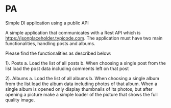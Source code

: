 # PA
Simple DI application using a public API

A simple application that communicates with a Rest API which is https://jsonplaceholder.typicode.com.
The application must have two main functionalities, handling posts and albums.

Please find the functionalities as described below:


1). Posts
a. Load the list of all posts
b. When choosing a single post from the list load the post data including comments left on that post

2). Albums
a. Load the list of all albums
b. When choosing a single album from the list load the album data including photos of that album. When a single album is opened only display thumbnails of its photos, but after opening a picture make a simple loader of the picture that shows the full quality image.

